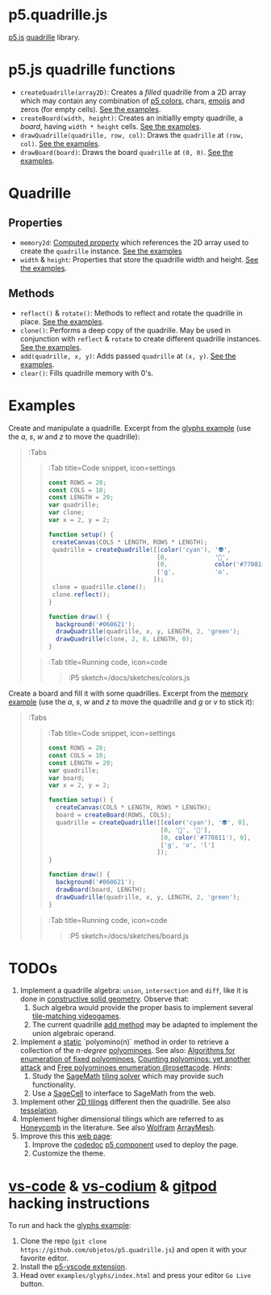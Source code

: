 <script src='https://cdnjs.cloudflare.com/ajax/libs/p5.js/1.1.9/p5.min.js'></script>
<script src='/docs/sketches/p5.quadrille.js'></script>

# p5.quadrille.js

[p5.js](https://p5js.org/) [quadrille](https://en.wikipedia.org/wiki/Square_tiling) library.

# p5.js quadrille functions

* `createQuadrille(array2D)`: Creates a _filled_ quadrille from a 2D array which may contain any combination of [p5 colors](https://p5js.org/reference/#/p5.Color), chars, [emojis](https://emojipedia.org/) and zeros (for empty cells). [See the examples](#examples).
* `createBoard(width, height)`: Creates an initiallly empty quadrille, a _board_, having `width * height` cells. [See the examples](#examples).
* `drawQuadrille(quadrille, row, col)`: Draws the `quadrille` at `(row, col)`. [See the examples](#examples).
* `drawBoard(board)`: Draws the board `quadrille` at `(0, 0)`. [See the examples](#examples).

# Quadrille

## Properties

* `memory2d`: [Computed property](https://www.w3schools.com/js/js_object_accessors.asp) which references the 2D array used to create the `quadrille` instance. [See the examples](#examples)
* `width` & `height`: Properties that store the quadrille width and height. [See the examples](#examples).

## Methods

* `reflect()` & `rotate()`: Methods to reflect and rotate the quadrille in place. [See the examples](#examples).
* `clone()`: Performs a deep copy of the quadrille. May be used in conjunction with `reflect` & `rotate` to create different quadrille instances. [See the examples](#examples).
* `add(quadrille, x, y)`: Adds passed `quadrille` at `(x, y)`. [See the examples](#examples).
* `clear()`: Fills quadrille memory with 0's.

# Examples

Create and manipulate a quadrille. Excerpt from the [glyphs example](https://github.com/objetos/p5.quadrille.js/blob/master/examples/glyphs/sketch.js) (use the *a*, *s*, *w* and *z* to move the quadrille):

> :Tabs
> > :Tab title=Code snippet, icon=settings
> >
> > ```js
> > const ROWS = 20;
> > const COLS = 10;
> > const LENGTH = 20;
> > var quadrille;
> > var clone;
> > var x = 2, y = 2;
> > 
> > function setup() {
> >  createCanvas(COLS * LENGTH, ROWS * LENGTH);
> >  quadrille = createQuadrille([[color('cyan'), '👽',             0    ],
> >                               [0,             '🤔',            '🙈' ],
> >                               [0,             color('#770811'), 0   ],
> >                               ['g',           'o',             'l'  ]
> >                              ]);
> >  clone = quadrille.clone();
> >  clone.reflect();
> > }
> >
> > function draw() {
> >   background('#060621');
> >   drawQuadrille(quadrille, x, y, LENGTH, 2, 'green');
> >   drawQuadrille(clone, 2, 8, LENGTH, 0);
> > }
> > ``` 
>
> > :Tab title=Running code, icon=code
> >
> > > :P5 sketch=/docs/sketches/colors.js

Create a board and fill it with some quadrilles. Excerpt from the [memory example](https://github.com/objetos/p5.quadrille.js/tree/master/examples/memory) (use the *a*, *s*, *w* and *z* to move the quadrille and *g* or *v* to stick it):

> :Tabs
> > :Tab title=Code snippet, icon=settings
> >
> > ```js
> > const ROWS = 20;
> > const COLS = 10;
> > const LENGTH = 20;
> > var quadrille;
> > var board;
> > var x = 2, y = 2;
> > 
> > function setup() {
> >   createCanvas(COLS * LENGTH, ROWS * LENGTH);
> >   board = createBoard(ROWS, COLS);
> >   quadrille = createQuadrille([[color('cyan'), '👽', 0],
> >                                [0, '🤔', '🙈'],
> >                                [0, color('#770811'), 0],
> >                                ['g', 'o', 'l']
> >                               ]);
> > }
> > 
> > function draw() {
> >   background('#060621');
> >   drawBoard(board, LENGTH);
> >   drawQuadrille(quadrille, x, y, LENGTH, 2, 'green');
> > }
> > ``` 
>
> > :Tab title=Running code, icon=code
> >
> > > :P5 sketch=/docs/sketches/board.js

# TODOs

1. Implement a quadrille algebra: `union`, `intersection` and `diff`, like it is done in [constructive solid geometry](https://en.wikipedia.org/wiki/Constructive_solid_geometry). Observe that:
   1. Such algebra would provide the proper basis to implement several [tile-matching videogames](https://en.wikipedia.org/wiki/Tile-matching_video_game).
   2. The current quadrille [add method](#methods) may be adapted to implement the union algebraic operand.
2. Implement a [static](https://en.wikipedia.org/wiki/Method_(computer_programming)#Static_methods) `polyomino(n)` method in order to retrieve a collection of the _n-degree_ [polyominoes](https://en.wikipedia.org/wiki/Polyomino). See also: [Algorithms for enumeration of fixed polyominoes](https://en.wikipedia.org/wiki/Polyomino#Algorithms_for_enumeration_of_fixed_polyominoes), [Counting polyominos: yet another attack](https://www.sciencedirect.com/science/article/pii/0012365X81902375?via%3Dihub) and [Free polyominoes enumeration @rosettacode](https://rosettacode.org/wiki/Free_polyominoes_enumeration). *Hints:*
   1. Study the [SageMath](https://www.sagemath.org/) [tiling solver](https://doc.sagemath.org/html/en/reference/combinat/sage/combinat/tiling.html) which may provide such functionality.
   2. Use a [SageCell](https://sagecell.sagemath.org/) to interface to SageMath from the web.
3. Implement other [2D tilings](https://en.wikipedia.org/wiki/Square_tiling) different then the quadrille. See also [tesselation](https://en.wikipedia.org/wiki/Tessellation).
4. Implement higher dimensional tilings which are referred to as [Honeycomb](https://en.wikipedia.org/wiki/Honeycomb_(geometry)) in the literature. See also [Wolfram](https://en.wikipedia.org/wiki/Wolfram_Language) [ArrayMesh](https://reference.wolfram.com/language/ref/ArrayMesh.html).
5. Improve this this [web page](https://github.com/objetos/p5.quadrille.js/tree/pages):
   1. Improve the [codedoc](https://codedoc.cc/) [p5 component](https://github.com/objetos/p5.quadrille.js/tree/pages/.codedoc/components/p5) used to deploy the page.
   2. Customize the theme.

# [vs-code](https://code.visualstudio.com/) & [vs-codium](https://vscodium.com/) & [gitpod](https://www.gitpod.io/) hacking instructions

To run and hack the [glyphs example](https://github.com/objetos/p5.quadrille.js/blob/master/examples/glyphs/sketch.js):

1. Clone the repo (`git clone https://github.com/objetos/p5.quadrille.js`) and open it with your favorite editor.
2. Install the [p5-vscode extension](https://marketplace.visualstudio.com/items?itemName=samplavigne.p5-vscode).
3. Head over `examples/glyphs/index.html` and press your editor `Go Live` button.
